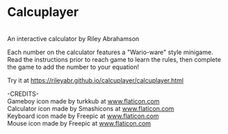 # Calcuplayer
<br>An interactive calculator by Riley Abrahamson

Each number on the calculator features a "Wario-ware" style minigame. Read the instructions prior to reach game to learn the rules, then complete the game to add the number to your equation!

Try it at <a href="https://rileyabr.github.io/calcuplayer/calcuplayer.html">https://rileyabr.github.io/calcuplayer/calcuplayer.html</a>

-CREDITS-
<br>
Gameboy icon made by turkkub at www.flaticon.com
<br>
Calculator icon made by Smashicons at www.flaticon.com
<br>
Keyboard icon made by Freepic at www.flaticon.com
<br>
Mouse icon made by Freepic at www.flaticon.com
